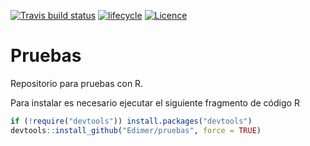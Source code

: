 [![Travis build status](https://travis-ci.org/fhernanb/prueba.svg?branch=master)](https://travis-ci.org/fhernanb/prueba)
[![lifecycle](https://img.shields.io/badge/lifecycle-experimental-orange.svg)](https://www.tidyverse.org/lifecycle/#experimental)
[![Licence](https://img.shields.io/badge/licence-GPL--3-blue.svg)](https://www.gnu.org/licenses/gpl-3.0.en.html)

# Pruebas

Repositorio para pruebas con R.

Para instalar es necesario ejecutar el siguiente fragmento de código R

```r
if (!require("devtools")) install.packages("devtools")
devtools::install_github("Edimer/pruebas", force = TRUE)
```